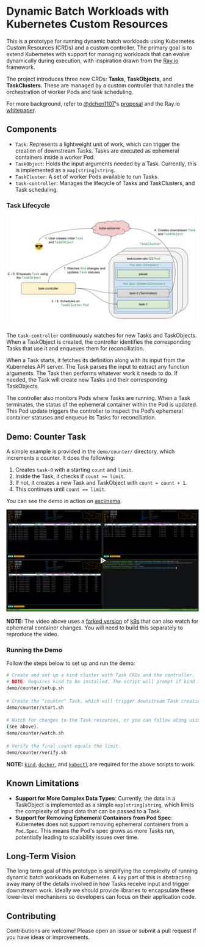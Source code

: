 # Dynamic Batch Workloads with Kubernetes Custom Resources

This is a prototype for running dynamic batch workloads using Kubernetes Custom
Resources (CRDs) and a custom controller. The primary goal is to extend
Kubernetes with support for managing workloads that can evolve dynamically
during execution, with inspiration drawn from the [Ray.io](https://ray.io)
framework.

The project introduces three new CRDs: **Tasks**, **TaskObjects**, and
**TaskClusters**. These are managed by a custom controller that handles the
orchestration of worker Pods and task scheduling.

For more background, refer to [@dchen1107](https://github.com/dchen1107)'s
[proposal](https://shorturl.at/PnzW8) and the Ray.io
[whitepaper](https://docs.ray.io/en/latest/ray-contribute/whitepaper.html).

## Components

- `Task`: Represents a lightweight unit of work, which can trigger the creation
  of downstream Tasks. Tasks are executed as ephemeral containers inside a
  worker Pod.
- `TaskObject`: Holds the input arguments needed by a Task. Currently, this is
  implemented as a `map[string]string`.
- `TaskCluster`: A set of worker Pods available to run Tasks.
- `task-controller`: Manages the lifecycle of Tasks and TaskClusters, and Task
  scheduling.

### Task Lifecycle

[![overview](images/overview.svg)]()

The `task-controller` continuously watches for new Tasks and TaskObjects. When a
TaskObject is created, the controller identifies the corresponding Tasks that
use it and enqueues them for reconciliation.

When a Task starts, it fetches its definition along with its input from the
Kubernetes API server. The Task parses the input to extract any function
arguments. The Task then performs whatever work it needs to do. If needed, the
Task will create new Tasks and their corresponding TaskObjects.

The controller also monitors Pods where Tasks are running. When a Task
terminates, the status of the ephemeral container within the Pod is updated.
This Pod update triggers the controller to inspect the Pod’s ephemeral container
statuses and enqueue its Tasks for reconciliation.

## Demo: Counter Task

A simple example is provided in the `demo/counter/` directory, which increments
a counter. It does the following:

1. Creates `task-0` with a starting `count` and `limit`.
1. Inside the Task, it checks if `count >= limit`.
1. If not, it creates a new Task and TaskObject with `count = count + 1`.
1. This continues until `count == limit`.

You can see the demo in action on [asciinema](https://asciinema.org/a/RgZS1VOMVw0RNDms4MvkAojgn).

[![asciinema](images/asciinema.svg)](https://asciinema.org/a/RgZS1VOMVw0RNDms4MvkAojgn)

**NOTE:** The video above uses a [forked
version](https://github.com/chrishenzie/k9s/tree/ephemeral-containers) of
[k9s](https://k9scli.io) that can also watch for ephemeral container changes.
You will need to build this separately to reproduce the video.

### Running the Demo

Follow the steps below to set up and run the demo:

```bash
# Create and set up a kind cluster with Task CRDs and the controller.
# NOTE: Requires kind to be installed. The script will prompt if kind is not found in $PATH.
demo/counter/setup.sh

# Create the "counter" Task, which will trigger downstream Task creation.
demo/counter/start.sh

# Watch for changes to the Task resources, or you can follow along using k9s
(see above).
demo/counter/watch.sh

# Verify the final count equals the limit.
demo/counter/verify.sh
```

**NOTE:** [`kind`](https://kind.sigs.k8s.io/), [`docker`](https://docker.com/),
and [`kubectl`](https://kubernetes.io/docs/reference/kubectl/) are required for
the above scripts to work.

## Known Limitations

- **Support for More Complex Data Types**: Currently, the data in a TaskObject
  is implemented as a simple `map[string]string`, which limits the complexity of
  input data that can be passed to a Task.
- **Support for Removing Ephemeral Containers from Pod Spec**: Kubernetes does
  not support removing ephemeral containers from a `Pod.Spec`. This means the
  Pod's spec grows as more Tasks run, potentially leading to scalability issues
  over time.

## Long-Term Vision

The long term goal of this prototype is simplifying the complexity of running
dynamic batch workloads on Kubernetes. A key part of this is abstracting away
many of the details involved in how Tasks receive input and trigger downstream
work. Ideally we should provide libraries to encapsulate these lower-level
mechanisms so developers can focus on their application code.

## Contributing

Contributions are welcome! Please open an issue or submit a pull request if you
have ideas or improvements.
